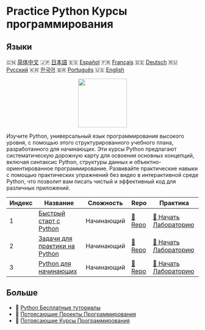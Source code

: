 # Practice Python Курсы программирования

## Языки

🇨🇳 [简体中文](README_zh.md) 🇯🇵 [日本語](README_ja.md) 🇪🇸 [Español](README_es.md) 🇫🇷 [Français](README_fr.md) 🇩🇪 [Deutsch](README_de.md) 🇷🇺 [Русский](README_ru.md) 🇰🇷 [한국어](README_ko.md) 🇧🇷 [Português](README_pt.md) 🇺🇸 [English](README.md) 

<div align="center">
<img width="128px" src="https://file.labex.io/path/E4pVLzVNCjyM.png">
</div>

Изучите Python, универсальный язык программирования высокого уровня, с помощью этого структурированного учебного плана, разработанного для начинающих. Эти курсы Python предлагают систематическую дорожную карту для освоения основных концепций, включая синтаксис Python, структуры данных и объектно-ориентированное программирование. Развивайте практические навыки с помощью практических упражнений без видео в интерактивной среде Python, что позволит вам писать чистый и эффективный код для различных приложений.

|   Индекс | Название                                                                                | Сложность   | Repo                                                                | Практика                                                                        |
|----------|-----------------------------------------------------------------------------------------|-------------|---------------------------------------------------------------------|---------------------------------------------------------------------------------|
|        1 | [Быстрый старт с Python](https://labex.io/ru/courses/quick-start-with-python)           | Начинающий  | [🔗 Repo](https://github.com/labex-labs/quick-start-with-python)    | [🚀 Начать Лабораторию](https://labex.io/ru/courses/quick-start-with-python)    |
|        2 | [Задачи для практики на Python](https://labex.io/ru/courses/python-practice-challenges) | Начинающий  | [🔗 Repo](https://github.com/labex-labs/python-practice-challenges) | [🚀 Начать Лабораторию](https://labex.io/ru/courses/python-practice-challenges) |
|        3 | [Python для начинающих](https://labex.io/ru/courses/python-for-beginners)               | Начинающий  | [🔗 Repo](https://github.com/labex-labs/python-for-beginners)       | [🚀 Начать Лабораторию](https://labex.io/ru/courses/python-for-beginners)       |

## Больше

- 🔗 [Python Бесплатные туториалы](https://github.com/labex-labs/python-free-tutorials)
- 🔗 [Потрясающие Проекты Программирования](https://github.com/labex-labs/awesome-programming-projects)
- 🔗 [Потрясающие Курсы Программирования](https://github.com/labex-labs/awesome-programming-courses)


